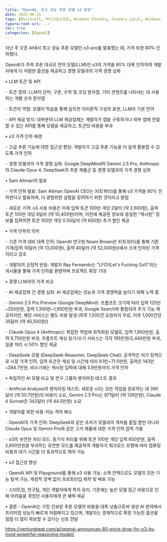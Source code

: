 ```yaml
---
title: "OpenAI, 최고 성능 추론 모델 o3 발표"
date: 2025-06-15
tags: [Microsoft, 마이크로소프트, Windows Foundry, Foundry Local, Windows Azure, Azure AI Foundry, AI Agent, Ollama]
typora-root-url: ../
toc: true
categories: [OpenAI]
---
```


지난 주 오픈 AI에서 최고 성능 추론 모델인 o3-pro를 발표했는 데,  가격 또한 80% 인하했다. 



OpenAI가 주력 추론 대규모 언어 모델(LLM)인 o3의 가격을 80% 대폭 인하하여 개발자에게 더 저렴한 옵션을 제공하고 경쟁 모델과의 가격 경쟁 심화

• LLM 토큰 및 API

⁃ 토큰 정의: LLM이 단어, 구문, 수학 및 코딩 문자열, 기타 콘텐츠를 나타내는 데 사용하는 개별 숫자 문자열

⁃ 토큰의 역할: 모델이 학습을 통해 습득한 의미론적 구성의 표현, LLM의 기본 언어

⁃ API 제공 방식: 대부분의 LLM 제공업체는 개발자가 앱을 구축하거나 외부 앱에 연결할 수 있는 API를 통해 모델을 제공하고, 토큰당 비용을 부과

• o3 가격 인하 배경

⁃ 고급 추론 기능에 대한 접근성 향상: 개발자가 고급 추론 기능을 더 쉽게 활용할 수 있도록 가격 인하

⁃ 경쟁 모델과의 가격 경쟁 심화: Google DeepMind의 Gemini 2.5 Pro, Anthropic의 Claude Opus 4, DeepSeek의 추론 제품군 등 경쟁 모델과의 가격 경쟁 심화

• Sam Altman의 발표

⁃ 가격 인하 발표: Sam Altman OpenAI CEO는 X(트위터)를 통해 o3 가격을 80% 인하한다고 발표하며, 더 광범위한 실험을 장려하기 위한 것이라고 밝힘

⁃ 새로운 가격: o3 사용 비용은 이제 입력 토큰 100만 개당 2달러 (약 2,600원), 출력 토큰 100만 개당 8달러 (약 10,400원)이며, 이전에 제공한 정보와 동일한 "캐시된" 정보를 입력하면 토큰 100만 개당 0.50달러 (약 650원) 추가 할인 제공

• 가격 인하의 의미

⁃ 기존 가격 대비 대폭 인하: OpenAI 연구원 Noam Brown은 X(트위터)를 통해 기존 가격(입력 10달러 (약 13,000원), 출력 40달러 (약 52,000원))에서 크게 인하된 가격이라고 강조

⁃ 개발자의 긍정적 반응: 개발자 Ray Fernando는 "LFG!(Let's Fucking Go!)"라는 게시물을 통해 가격 인하를 환영하며 프로젝트 확장 기대

• 경쟁 LLM과의 가격 비교

⁃ AI 제공업체 간 경쟁 심화: AI 제공업체는 성능과 가격 경쟁력을 높이기 위해 노력 중

⁃ Gemini 2.5 Pro Preview (Google DeepMind): 프롬프트 크기에 따라 입력 125만~250만원, 출력 1,300만~1,950만원 부과, Google Search와 통합되어 추가 기능 제공하지만, 해당 서비스는 별도 비용 발생 (하루 1,500건 요청까지 무료, 이후 1,000건당 35달러 (약 45,500원))

⁃ Claude Opus 4 (Anthropic): 복잡한 작업에 최적화된 모델로, 입력 1,950만원, 출력 9,750만원 부과, 프롬프트 캐싱 읽기/쓰기 서비스는 각각 195만원/2,440만원 부과, 일괄 처리 시 50% 할인 제공

⁃ DeepSeek 모델 (DeepSeek-Reasoner, DeepSeek-Chat): 공격적인 저가 정책으로 시장 가격 인하, 입력 토큰은 캐싱 및 시간에 따라 9.1만~71.5만원, 출력은 143만~284.7만원, 비수기에는 캐시된 입력에 대해 3.9만원까지 가격 인하



• 독립적인 AI 모델 비교 및 연구 그룹의 벤치마킹 테스트 결과

⁃ Artificial Analysis의 벤치마킹 테스트: 새로운 o3는 모든 작업을 완료하는 데 390달러 (약 50.7만원)의 비용이 소요, Gemini 2.5 Pro는 971달러 (약 126만원), Claude 4 Sonnet은 342달러 (약 44.5만원) 소요



• 개발자를 위한 비용-지능 격차 해소

⁃ OpenAI의 가격 인하: DeepSeek와 같은 초저가 모델과의 격차를 좁힐 뿐만 아니라 Claude Opus 및 Gemini Pro와 같은 고가 제품에 대한 가격 인하 압력 가중

⁃ o3의 유연한 처리 모드: 동기식 처리를 위해 토큰 100만 개당 입력 650만원, 출력 2,600만원을 부과하는 유연한 모드를 제공하여 개발자가 워크로드 유형에 따라 컴퓨팅 비용과 대기 시간을 더 효과적으로 제어 가능



• o3 접근성 향상

⁃ OpenAI API 및 Playground를 통해 o3 사용 가능: 소액 잔액으로도 모델의 모든 기능 탐색 가능, 재정적 장벽 없이 프로토타입 제작 및 배포 가능

⁃ 스타트업, 연구팀, 개인 개발자에게 특히 유리: 기존에는 높은 모델 접근 비용으로 인해 어려움을 겪었던 사용자에게 큰 혜택 제공

• 결론 - OpenAI는 가장 진보된 추론 모델의 비용을 대폭 낮춤으로써 생성 AI 분야에서 프리미엄 성능이 빠르게 저렴해지고 있으며, 개발자는 경제적으로 확장 가능한 옵션을 점점 더 많이 확보할 수 있다는 신호 전달





https://venturebeat.com/ai/openai-announces-80-price-drop-for-o3-its-most-powerful-reasoning-model/






